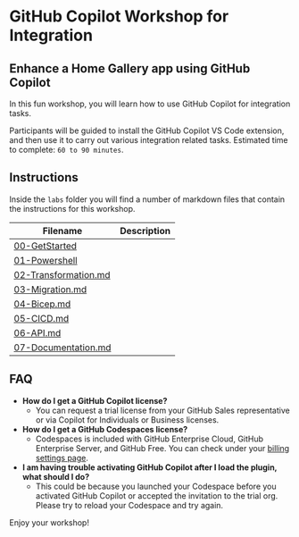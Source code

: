 
# GitHub Copilot Workshop for Integration

## Enhance a Home Gallery app using GitHub Copilot

In this fun workshop, you will learn how to use GitHub Copilot for integration tasks.

Participants will be guided to install the GitHub Copilot VS Code extension, and then use it to carry out various integration related tasks. Estimated time to complete: `60 to 90 minutes`.

## Instructions

Inside the `labs` folder you will find a number of markdown files that contain the instructions for this workshop.

Filename | Description
--- | ---
[00-GetStarted](</labs/00-GetStarted.md>) | 
[01-Powershell](</labs/01-Powershell.md>) | 
[02-Transformation.md](</labs/02-Transformation.md>) | 
[03-Migration.md](</labs/03-Migration.md>) | 
[04-Bicep.md](</labs/04-Bicep.md>) | 
[05-CICD.md](</labs/05-CICD.md>) | 
[06-API.md](</labs/06-API.md>) | 
[07-Documentation.md](</labs/07-Documentation.md>) | 


## FAQ 

- **How do I get a GitHub Copilot license?**
  - You can request a trial license from your GitHub Sales representative or via Copilot for Individuals or Business licenses.
- **How do I get a GitHub Codespaces license?**
    - Codespaces is included with GitHub Enterprise Cloud, GitHub Enterprise Server, and GitHub Free. You can check under your [billing settings page](https://github.com/settings/billing).
- **I am having trouble activating GitHub Copilot after I load the plugin, what should I do?**
    - This could be because you launched your Codespace before you activated GitHub Copilot or accepted the invitation to the trial org. Please try to reload your Codespace and try again.

Enjoy your workshop!